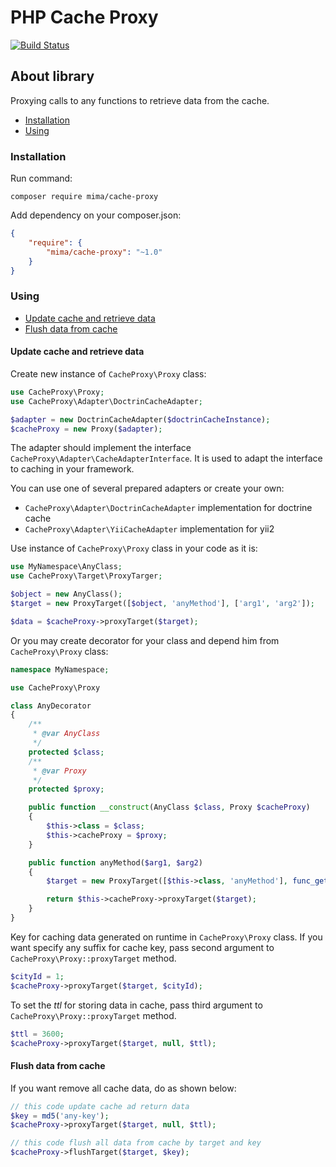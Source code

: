 # PHP Cache Proxy

[![Build Status](https://travis-ci.org/MimaTomis/CacheProxy.svg)](https://travis-ci.org/MimaTomis/CacheProxy)

## About library

Proxying calls to any functions to retrieve data from the cache.

* [Installation](#installation)
* [Using](#using)

### Installation

Run command:

    composer require mima/cache-proxy

Add dependency on your composer.json:

```json
{
    "require": {
        "mima/cache-proxy": "~1.0"
    }
}
```

### Using

* [Update cache and retrieve data](#update-cache-and-retrieve-data)
* [Flush data from cache](#flush-data-from-cache)

#### Update cache and retrieve data

Create new instance of `CacheProxy\Proxy` class:

```php
use CacheProxy\Proxy;
use CacheProxy\Adapter\DoctrinCacheAdapter;

$adapter = new DoctrinCacheAdapter($doctrinCacheInstance);
$cacheProxy = new Proxy($adapter);
```

The adapter should implement the interface `CacheProxy\Adapter\CacheAdapterInterface`.
It is used to adapt the interface to caching in your framework.

You can use one of several prepared adapters or create your own:

* `CacheProxy\Adapter\DoctrinCacheAdapter` implementation for doctrine cache
* `CacheProxy\Adapter\YiiCacheAdapter` implementation for yii2

Use instance of `CacheProxy\Proxy` class in your code as it is:

```php
use MyNamespace\AnyClass;
use CacheProxy\Target\ProxyTarger;

$object = new AnyClass();
$target = new ProxyTarget([$object, 'anyMethod'], ['arg1', 'arg2']);

$data = $cacheProxy->proxyTarget($target);
```

Or you may create decorator for your class and depend him from `CacheProxy\Proxy` class:

```php
namespace MyNamespace;

use CacheProxy\Proxy

class AnyDecorator
{
    /**
     * @var AnyClass
     */
    protected $class;
    /**
     * @var Proxy
     */
    protected $proxy;

    public function __construct(AnyClass $class, Proxy $cacheProxy)
    {
        $this->class = $class;
        $this->cacheProxy = $proxy;
    }

    public function anyMethod($arg1, $arg2)
    {
        $target = new ProxyTarget([$this->class, 'anyMethod'], func_get_args());

        return $this->cacheProxy->proxyTarget($target);
    }
}
```

Key for caching data generated on runtime in `CacheProxy\Proxy` class. If you want specify any suffix for cache key, pass second argument to `CacheProxy\Proxy::proxyTarget` method.

```php
$cityId = 1;
$cacheProxy->proxyTarget($target, $cityId);
```

To set the *ttl* for storing data in cache, pass third argument to `CacheProxy\Proxy::proxyTarget` method.

```php
$ttl = 3600;
$cacheProxy->proxyTarget($target, null, $ttl);
```

#### Flush data from cache

If you want remove all cache data, do as shown below:

```php
// this code update cache ad return data
$key = md5('any-key');
$cacheProxy->proxyTarget($target, null, $ttl);

// this code flush all data from cache by target and key
$cacheProxy->flushTarget($target, $key);
```
